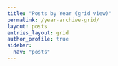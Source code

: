 ```yaml
---
title: "Posts by Year (grid view)"
permalink: /year-archive-grid/
layout: posts
entries_layout: grid
author_profile: true
sidebar:
  nav: "posts"
---
```

